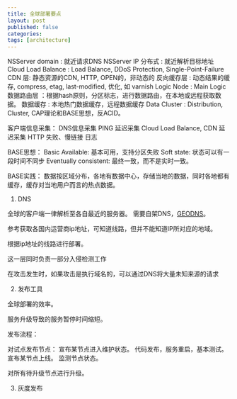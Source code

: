 ```yaml
---
title: 全球部署要点
layout: post
published: false
categories:
tags: [architecture]
---
```


NSServer domain : 就近请求DNS
NSServer IP 分布式 : 就近解析目标地址
Cloud Load Balance : Load Balance, DDoS Protection, Single-Point-Failure
CDN 层: 静态资源的CDN, HTTP, OPEN的，非动态的
反向缓存层 : 动态结果的缓存, compress, etag, last-modified, 优化, 如 varnish
Logic Node : Main Logic
数据路由层 ：根据hash原则，分区标志，进行数据路由，在本地或远程获取数据。
数据缓存 : 本地热门数据缓存，远程数据缓存
Data Cluster : Distribution, Cluster, CAP理论和BASE思想，反ACID。

客户端信息采集：
    DNS信息采集
    PING 延迟采集
    Cloud Load Balance, CDN 延迟采集
    HTTP 失败、慢链接 日志

BASE思想：
Basic Available: 基本可用，支持分区失败
Soft state: 状态可以有一段时间不同步
Eventually consistent: 最终一致，而不是实时一致。

BASE实践：
数据按区域分布，各地有数据中心，存储当地的数据，同时各地都有缓存，缓存对当地用户而言的热点数据。


1. DNS

全球的客户端一律解析至各自最近的服务器。 需要自架DNS，[GEODNS](https://github.com/abh/geodns)。

参考获取各国内运营商ip地址，可知道线路，但并不能知道IP所对应的地域。

根据ip地址的线路进行部署。

这一层同时负责一部分入侵检测工作

在攻击发生时，如果攻击是执行域名的，可以通过DNS将大量未知来源的请求

2. 发布工具

全球部署的效率。

服务升级导致的服务暂停时间缩短。

发布流程：

对试点发布节点：
    宣布某节点进入维护状态。
    代码发布，服务重启，基本测试。
    宣布某节点上线。
    监测节点状态。

对所有待升级节点进行升级。

3. 灰度发布

